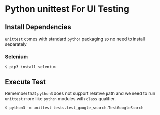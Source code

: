 # Python unittest For UI Testing

## Install Dependencies

`unittest` comes with standard `python` packaging so no need to install separately.

### Selenium

`$ pip3 install selenium`

## Execute Test

Remember that `python3` does not support relative path and we need to run `unittest` more like `python` modules with `class` qualifier.

`$ python3 -m unittest tests.test_google_search.TestGoogleSearch`
